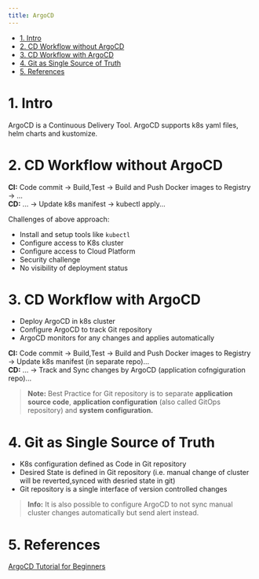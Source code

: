 ```yaml
---
title: ArgoCD
---
```


- [1. Intro](#1-intro)
- [2. CD Workflow without ArgoCD](#2-cd-workflow-without-argocd)
- [3. CD Workflow with ArgoCD](#3-cd-workflow-with-argocd)
- [4. Git as Single Source of Truth](#4-git-as-single-source-of-truth)
- [5. References](#5-references)


# 1. Intro

ArgoCD is a Continuous Delivery Tool. ArgoCD supports k8s yaml files, helm charts and kustomize. 

# 2. CD Workflow without ArgoCD

**CI:** Code commit -> Build,Test -> Build and Push Docker images to Registry -> ...  
**CD:** ... -> Update k8s manifest -> kubectl apply...

Challenges of above approach:
- Install and setup tools like `kubectl`
- Configure access to K8s cluster
- Configure access to Cloud Platform
- Security challenge
- No visibility of deployment status

# 3. CD Workflow with ArgoCD

- Deploy ArgoCD in k8s cluster 
- Configure ArgoCD to track Git repository
- ArgoCD monitors for any changes and applies automatically

**CI:** Code commit -> Build,Test -> Build and Push Docker images to Registry -> Update k8s manifest (in separate repo)...  
**CD:** ... -> Track and Sync changes by ArgoCD (application cofngiguration repo)...

> **Note:** Best Practice for Git repository is to separate **application source code**, **application configuration** (also called GitOps repository) and **system configuration.**  


# 4. Git as Single Source of Truth

- K8s configuration defined as Code in Git repository
- Desired State is defined in Git repository (i.e. manual change of cluster will be reverted,synced with desried state in git)
- Git repository is a single interface of version controlled changes

> **Info:** It is also possible to configure ArgoCD to not sync manual cluster changes automatically but send alert instead. 


# 5. References

[ArgoCD Tutorial for Beginners](https://youtu.be/MeU5_k9ssrs?si=THME2fb5U9MYR2Ow)